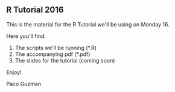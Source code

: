 R Tutorial 2016
------------

This is the material for the R Tutorial we'll be using on Monday 16.

Here you'll find:

1) The scripts we'll be running (*.R)
2) The accompanying pdf (*.pdf)
3) The slides for the tutorial (coming soon)

Enjoy!


Paco Guzman
